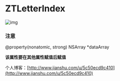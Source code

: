 # ZTLetterIndex

![img](https://github.com/JoviZT/ZTLetterIndex/raw/master/ScreenShot.gif)  

### 注意

@property(nonatomic, strong) NSArray *dataArray

**该属性要在其他属性赋值后赋值**

个人博客：[http://www.jianshu.com/u/5c50ecd9c410](http://www.jianshu.com/u/5c50ecd9c410)
